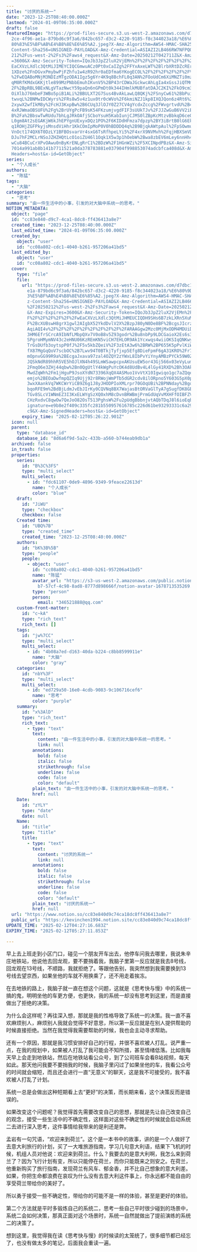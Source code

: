 ```yaml
---
title: "讨厌的系统一"
date: "2023-12-25T08:40:00.000Z"
lastmod: "2024-01-09T06:35:00.000Z"
draft: false
featuredImage: "https://prod-files-secure.s3.us-west-2.amazonaws.com/d7dbc101-8\
  2ce-4f96-ae1a-879bd6c9f3a6/842bc657-d3c2-4220-9185-f8c344023a18/%E6%80%9D%E8%\
  80%83%E5%BF%AB%E4%B8%8E%E6%85%A2.jpeg?X-Amz-Algorithm=AWS4-HMAC-SHA256&X-Amz-\
  Content-Sha256=UNSIGNED-PAYLOAD&X-Amz-Credential=ASIAZI2LB466RW7NFPQQ%2F20250\
  212%2Fus-west-2%2Fs3%2Faws4_request&X-Amz-Date=20250212T042711Z&X-Amz-Expires\
  =3600&X-Amz-Security-Token=IQoJb3JpZ2luX2VjEMn%2F%2F%2F%2F%2F%2F%2F%2F%2F%2Fw\
  EaCXVzLXdlc3QtMiJIMEYCIQCGmwuACz0Pt0xCaIZg%2FFYxAxeLWT%2BlrbXRtDZcRErjzAIhANf\
  1XDze%2FnDGvxPmybwPjFZhfu1w4zR92hr0aEDfma6YKogECOL%2F%2F%2F%2F%2F%2F%2F%2F%2F\
  %2FwEQABoMNjM3NDIzMTgzODA1Igz5g6Yr4K9q8BchFL0q3AN%2FOoUdCm6XiMNZTi0mzgmKebAa5\
  qM0RfKMdxGKKjtle899MzPNbbEmuhIKvnV5%2BP43rCDWaJGckwcAhLgIa4xGssJiQTMmI5WsrBn%\
  2F%2BpRBL9BExNLgVTazNwcY59paQn6nGPmDt0k344IHmlkMUBfatDAJC2KI%2FkO9cm3%2BXwvly\
  OiXlbJ76mbeF3WBo5piB1ALi%2BBULXT2G7Sus4BvAkLawLQ8QKj%2FSnyCw61%2BbPuiPuzwsgke\
  twvqL%2BNMwIDCWyrs%2FRs8w5v4z1ux0tr0cWVo%2F6kmiNZJ1kp8IXQJQon6z4Rt6%2BTqo1kI8\
  2xywX2wfIkM8y%2FcHJ3KxpBw%2B6CUq3JlOJY0Z27CV4gYcdxZccg%2FWvgrtvdU%2B4SaXF2VBC\
  4xRJWmaOBSUFU%2Fg%2BrUYgPcFB9sK54FKzumjvgdFIF3sUUkTJv%2FJJZwGuB6VV2iEe16sEV%2\
  B%2Fa%2BbswTwRUdu7bhLgJRkOAfjSCboYsuH5KabIunjCJMS0lZBpKcMtzvBbkqD6ceOzz2EnhgM\
  L0gm8At2sEGAKjW6kJhEPYgnUExyxDQz1PO%2F6KIDdHFmza7dpzp%2BY3iBrtB0lG6EkN8MAP81V\
  q1ROHjZGFPkyjsMnsdViHhr1KkCOmIpMoP0V0hBDDDQ4q%2B9BjqkAWtpAul%2FpSOwmu8G%2Fz0z\
  VnOct174QX6T0DzLY1BFBOsvarVr4sxG6TsRfhpeLYi5%2F4xrX9NVMvh%2FqjHBXSmVDHuYLmnzJ\
  DJu7hF2MCLrNSoJZHZHQtLcO1oiZU46l1Oqk1X5w3p1hOebW%2Bwa8zbEV6mLey6nnHh4%2FjLpeQ\
  wCu84BCuCrXPvOAwu0nByKrENLgRrC1%2BDzW%2F1HGnWZi%2F5XCINpdPBz&X-Amz-Signature=\
  7014a991ab8b141b7711521a0da378783881e037904f998853074adcbfca408d&X-Amz-Signed\
  Headers=host&x-id=GetObject"
series:
  - "个人成长"
authors:
  - "陈猛"
tags:
  - "大脑"
categories:
  - "思考"
summary: "由一件生活中的小事，引发的对大脑中系统一的思考。"
NOTION_METADATA:
  object: "page"
  id: "cc83e840-d9c7-4ca1-8dc8-ff436413a8e7"
  created_time: "2023-12-25T08:40:00.000Z"
  last_edited_time: "2024-01-09T06:35:00.000Z"
  created_by:
    object: "user"
    id: "cc08a802-cdc1-4040-b261-957206a41bd5"
  last_edited_by:
    object: "user"
    id: "cc08a802-cdc1-4040-b261-957206a41bd5"
  cover:
    type: "file"
    file:
      url: "https://prod-files-secure.s3.us-west-2.amazonaws.com/d7dbc101-82ce-4f96-a\
        e1a-879bd6c9f3a6/842bc657-d3c2-4220-9185-f8c344023a18/%E6%80%9D%E8%80%8\
        3%E5%BF%AB%E4%B8%8E%E6%85%A2.jpeg?X-Amz-Algorithm=AWS4-HMAC-SHA256&X-Am\
        z-Content-Sha256=UNSIGNED-PAYLOAD&X-Amz-Credential=ASIAZI2LB466RRAVWG7S\
        %2F20250212%2Fus-west-2%2Fs3%2Faws4_request&X-Amz-Date=20250212T042622Z\
        &X-Amz-Expires=3600&X-Amz-Security-Token=IQoJb3JpZ2luX2VjEMn%2F%2F%2F%2\
        F%2F%2F%2F%2F%2F%2FwEaCXVzLXdlc3QtMiJHMEUCIQDH9SHs6B7zkLXRn5XuM8YHGBT%2\
        F%2BcXUBswH8grX1gwl2AIgbX52YkdDvlV2X%2BzpJ80yN0De8BF%2BcgsJIcrzidpBV%2B\
        AqiAQI4v%2F%2F%2F%2F%2F%2F%2F%2F%2F%2FARAAGgw2Mzc0MjMxODM4MDUiDAXCuCBAt\
        3HM6EfrSCrcA9IbNfLMbpQXv7V0oB8v5Z93godr%2Bu8nbPp9LDCGaioX2Es6s3n6lENcJS\
        SPgroHMymNV43c2eHNU06KzREmKN5viCH7EHLOR9Ak1Ycxwqs4wiiOKSIqQNKwy1bSXO9rl\
        TrGsDUfb3oytspP0fJ%2F5v5kbZQeiV%2F3zEtA3w6%2BRW%2BP655K5pPvlKiWFnFWH0ZT\
        fX87MgGqQoV7scbOC%2B7Lwv94T0BTkjTyfjxp5Efg8DieFpmF6gA31KRO%2Fr71Rg%2FVK\
        mOpnvGG99R9a%2BEcgaJxava97zal4OZQY2zYWxL8IbPvYiYnyAMBzPYCk59W0ZxG3wshHY\
        JQSkNdR89hhR5VE5hOJlXN4h49SLmWSawpcpxAKUsuEW5or43Gj566x03eVyLumbMw9TZF%\
        2FmqO6e3ZHj44qbw%2Bn0QgUtlY4kWgPuYcOK4d8UdBv4L4lGy41RXD%2Bh3OAkUrYHHmOw\
        MwdZqWh%2Fm1jHguP9JsoXYdN73396XqQX4ASMuo1VvVtX10Igwiqo1gc7aZQqeHwMhGRto\
        emjo%2BEOaDwfmpQZIq9Ujj92r8RWojWmPTb5dGR2cdv8ilORpno5Y603G5pX0piqOpwg9q\
        3wxXAankVq7WKCWrYiCB9Z6g1J8yJHODPIoXMLrpr70GOqUBi%2BPNNday%2BgqpT40ptu3\
        bqoRFE9m%2BdBjLdmJvEbJIrKy0CQVNq8BX7WajasBtORVaGlTyA7gSugfDK8GEStlI3Fz7\
        TGv8SLcV1WNmEZ3I3KxELWYgSzXQ0xhM8cDvnBRWBmjPrmGdUqVvMXHFfOIBFZVmgk6GthU\
        CHzRxdvC8qwOw7QeJoO82OsT513PghsW%2Fu2pUdgBbbnjvtAQbTDqJ8l6ioEqb&X-Amz-S\
        ignature=e9b8e2f409c335fc281b550957616785c226d61be93293331c6a299534dc66\
        c9&X-Amz-SignedHeaders=host&x-id=GetObject"
      expiry_time: "2025-02-12T05:26:22.901Z"
  icon: null
  parent:
    type: "database_id"
    database_id: "8d6a6f9d-5a2c-433b-a560-b744eab9db1a"
  archived: false
  in_trash: false
  properties:
    series:
      id: "B%3C%3FS"
      type: "multi_select"
      multi_select:
        - id: "fdc61107-0de9-4896-9349-9feace22613d"
          name: "个人成长"
          color: "blue"
    draft:
      id: "JiWU"
      type: "checkbox"
      checkbox: false
    Created time:
      id: "UBQ%7B"
      type: "created_time"
      created_time: "2023-12-25T08:40:00.000Z"
    authors:
      id: "bK%3B%5B"
      type: "people"
      people:
        - object: "user"
          id: "cc08a802-cdc1-4040-b261-957206a41bd5"
          name: "陈猛"
          avatar_url: "https://s3-us-west-2.amazonaws.com/public.notion-static.com/775523\
            b7-57cf-4c98-8ad8-8777d898666f/notion-avatar-1678713535269.png"
          type: "person"
          person:
            email: "346521888@qq.com"
    custom-front-matter:
      id: "c~kA"
      type: "rich_text"
      rich_text: []
    tags:
      id: "jw%7CC"
      type: "multi_select"
      multi_select:
        - id: "4b08a7ed-d163-40da-b224-c8bb8599911e"
          name: "大脑"
          color: "gray"
    categories:
      id: "nbY%3F"
      type: "multi_select"
      multi_select:
        - id: "ed729a50-16e0-4cdb-9083-9c106716cef6"
          name: "思考"
          color: "purple"
    summary:
      id: "x%3AlD"
      type: "rich_text"
      rich_text:
        - type: "text"
          text:
            content: "由一件生活中的小事，引发的对大脑中系统一的思考。"
            link: null
          annotations:
            bold: false
            italic: false
            strikethrough: false
            underline: false
            code: false
            color: "default"
          plain_text: "由一件生活中的小事，引发的对大脑中系统一的思考。"
          href: null
    Date:
      id: "zYLY"
      type: "date"
      date: null
    Name:
      id: "title"
      type: "title"
      title:
        - type: "text"
          text:
            content: "讨厌的系统一"
            link: null
          annotations:
            bold: false
            italic: false
            strikethrough: false
            underline: false
            code: false
            color: "default"
          plain_text: "讨厌的系统一"
          href: null
  url: "https://www.notion.so/cc83e840d9c74ca18dc8ff436413a8e7"
  public_url: "https://kevinchen1994.notion.site/cc83e840d9c74ca18dc8ff436413a8e7"
UPDATE_TIME: "2025-02-12T04:27:16.683Z"
EXPIRY_TIME: "2025-02-12T05:27:11.853Z"

---
```

<link rel="stylesheet" href="https://cdn.jsdelivr.net/npm/katex@0.16.2/dist/katex.min.css" integrity="sha384-bYdxxUwYipFNohQlHt0bjN/LCpueqWz13HufFEV1SUatKs1cm4L6fFgCi1jT643X" crossorigin="anonymous">


早上去上班走到小区门口，碰见一个朋友开车出去，他停车问我去哪里，我说朱辛庄地铁站，他说他去回龙观，要不要捎着我，我脑子里第一反应就是我去8号线，回龙观在13号线，不顺路，我就拒绝了。等跟他告别，我突然想到我需要换到13号线去望京西，如果坐他的车就不用换乘了，还不用走着挨冻。


在去地铁的路上，我脑子就一直在想这个问题，这就是《思考快与慢》中的系统一搞的鬼，明明坐他的车更方便，也更快，我的系统一却没有思考到这里，而是直接做出了拒绝的决策。


为什么会这样呢？再往深入想，那就是我的性格导致了系统一的决策。我一直不喜欢麻烦别人，麻烦别人我就会觉得不好意思，所以第一反应就是在别人提供帮助的时候直接拒绝。当然在我觉得我需要帮助的时候，我也会主动寻求帮助。


还有一个原因，那就是我习惯安排好自己的行程，并很不喜欢被人打乱。说严重一点，在我的规划中，如果被人打乱了我可能会不知所措，甚至情绪低落。比如我每天早上会走到地铁站，然后在地铁站看公众号，到了公司班车会看B站视频，每天如此。那天他问我要不要捎我的时候，我脑子里闪过了如果坐他的车，我看公众号的时间就会缩短，而且还会进行一直“无意义”的聊天，这是我不可接受的，我不喜欢被人打乱了计划。


系统一总是会做出这种短期看上去“更好”的决策，而长期来看，这个决策反而是错误的。


如果改变这个问题呢？我觉得首先需要改变自己的思想，那就是先让自己改变自己的观念，接受一些生活中的不确定性，这样面对这些不确定性的时候就会启动系统二去进行深入思考，这件事情给我带来的是利还是弊。


孟岩有一句咒语，“欢迎来到荷兰”。这个是一本书中的故事，讲的是一个人做好了去意大利旅行的计划，买了一大堆旅游指南，学习几句意大利语，结果下飞机的时候，机组人员对他说：欢迎来到荷兰。什么？我要去的是意大利啊，我怎么来到荷兰了？因为飞行计划有变，所以只能停在荷兰，而你只能既来之则安之。在荷兰，他重新购买了旅行指南，发现荷兰有风车、郁金香，并不比自己想象的意大利差。如果，你把生命都浪费在哀叹为什么没有去意大利这件事上，你永远都不能自由的享受荷兰带给你的美好了。


所以勇于接受一些不确定性，带给你的可能不是一样的体验，甚至是更好的体验。


第二个方法就是平时多锻炼自己的系统二，思考一些自己平时很少碰到的场景中，系统二会如何决策，那真正面对这个场景时，系统一自然就做出了提前演练的系统二的决策了。


想到这里，我觉得我在读《思考快与慢》的时候读的太笼统了，很多细节都已经忘了，也没有做太多的笔记，后面我会重读一遍。

